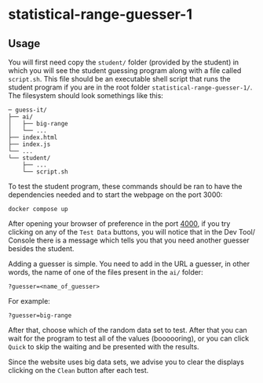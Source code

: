 # statistical-range-guesser-1

## Usage

You will first need copy the `student/` folder (provided by the student) in
which you will see the student guessing program along with a file called
`script.sh`. This file should be an executable shell script that runs the
student program if you are in the root folder `statistical-range-guesser-1/`. The filesystem
should look somethings like this:

```console
─ guess-it/
├── ai/
│   ├── big-range
│   └── ...
├── index.html
├── index.js
└── ...
└── student/
    ├── ...
    └── script.sh

```

To test the student program, these commands should be ran to have the
dependencies needed and to start the webpage on the port 3000:

```console
docker compose up
```

After opening your browser of preference in the port
[4000](http://localhost:4000/), if you try clicking on any of the `Test Data`
buttons, you will notice that in the Dev Tool/ Console there is a message which
tells you that you need another guesser besides the student.

Adding a guesser is simple. You need to add in the URL a guesser, in other
words, the name of one of the files present in the `ai/` folder:

```console
?guesser=<name_of_guesser>
```

For example:

```console
?guesser=big-range
```

After that, choose which of the random data set to test. After that you can
wait for the program to test all of the values (boooooring), or you can click
`Quick` to skip the waiting and be presented with the results.

Since the website uses big data sets, we advise you to clear the displays
clicking on the `Clean` button after each test.
